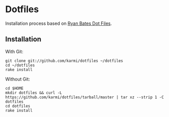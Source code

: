 Dotfiles
========

Installation process based on [Ryan Bates Dot Files](http://github.com/ryanb/dotfiles/).

Installation
------------

With Git:

    git clone git://github.com/karmi/dotfiles ~/dotfiles
    cd ~/dotfiles
    rake install

Without Git:

    cd $HOME
    mkdir dotfiles && curl -L https://github.com/karmi/dotfiles/tarball/master | tar xz --strip 1 -C dotfiles
    cd dotfiles
    rake install
